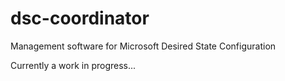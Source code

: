 # dsc-coordinator
Management software for Microsoft Desired State Configuration


Currently a work in progress...
